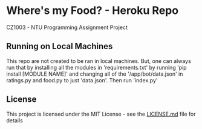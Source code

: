 # Where's my Food? - Heroku Repo

CZ1003 - NTU Programming Assignment Project

## Running on Local Machines

This repo are not created to be ran in local machines. But, one can always run that by installing all the modules in 'requirements.txt' by running 'pip install [MODULE NAME]' and changing all of the '/app/bot/data.json' in ratings.py and food.py to just 'data.json'. Then run 'index.py'

## License

This project is licensed under the MIT License - see the [LICENSE.md](LICENSE.md) file for details
